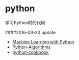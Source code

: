 python
======
学习Python时的代码





####2016-03-20 update 

- [Machine Learning with Python](https://github.com/xxg1413/MachineLearning)  
- [Python-Algorithms](https://github.com/xxg1413/Python-Algorithms)
- [python-cookbook](https://github.com/xxg1413/python-cookbook)
